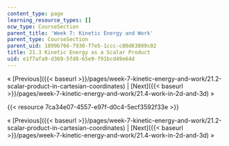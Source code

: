 ```yaml
---
content_type: page
learning_resource_types: []
ocw_type: CourseSection
parent_title: 'Week 7: Kinetic Energy and Work'
parent_type: CourseSection
parent_uid: 1099b766-7930-f7e5-1ccc-c80d63899c02
title: 21.3 Kinetic Energy as a Scalar Product
uid: e1f7afa9-d369-5fd8-65e9-f91bcd49e64d
---
```


« [Previous]({{< baseurl >}}/pages/week-7-kinetic-energy-and-work/21.2-scalar-product-in-cartesian-coordinates) | [Next]({{< baseurl >}}/pages/week-7-kinetic-energy-and-work/21.4-work-in-2d-and-3d) »

{{< resource 7ca34e07-4557-e97f-d0c4-5ecf3592f33e >}}

« [Previous]({{< baseurl >}}/pages/week-7-kinetic-energy-and-work/21.2-scalar-product-in-cartesian-coordinates) | [Next]({{< baseurl >}}/pages/week-7-kinetic-energy-and-work/21.4-work-in-2d-and-3d) »